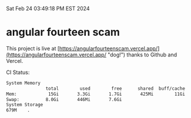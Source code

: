 Sat Feb 24 03:49:18 PM EST 2024

# angular fourteen scam


This project is live at [https://angularfourteenscam.vercel.app/](https://angularfourteenscam.vercel.app/ "dog!") thanks to Github and Vercel.

CI Status: 

```bash
System Memory
               total        used        free      shared  buff/cache   available
Mem:            15Gi       3.3Gi       1.7Gi       425Mi        11Gi        11Gi
Swap:          8.0Gi       446Mi       7.6Gi
System Storage
679M	.
```
```bash
